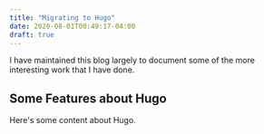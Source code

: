 ```yaml
---
title: "Migrating to Hugo"
date: 2020-08-01T00:49:17-04:00
draft: true
---
```


I have maintained this blog largely to document some of the more interesting work that I have done.

## Some Features about Hugo

Here's some content about Hugo.

